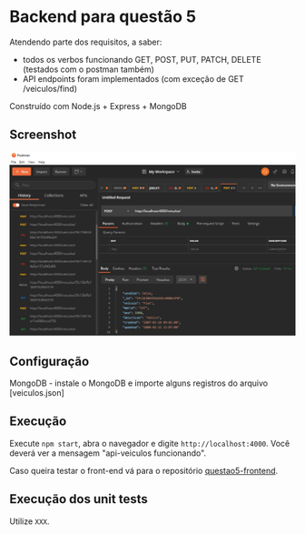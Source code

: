 # Backend para questão 5

Atendendo parte dos requisitos, a saber:
- todos os verbos funcionando GET, POST, PUT, PATCH, DELETE (testados com o postman também)
- API endpoints foram implementados (com exceção de GET /veiculos/find)

Construído com Node.js + Express + MongoDB

## Screenshot
![alt text](screenshot.jpg "Backend para questão 5")

## Configuração
MongoDB - instale o MongoDB e importe alguns registros do arquivo [veiculos.json]

## Execução

Execute `npm start`, abra o navegador e digite `http://localhost:4000`. Você deverá ver a mensagem "api-veiculos funcionando".

Caso queira testar o front-end vá para o repositório [questao5-frontend](https://github.com/marcelosantosferreira/tn-questao5-frontend).

## Execução dos unit tests

Utilize `XXX`.
